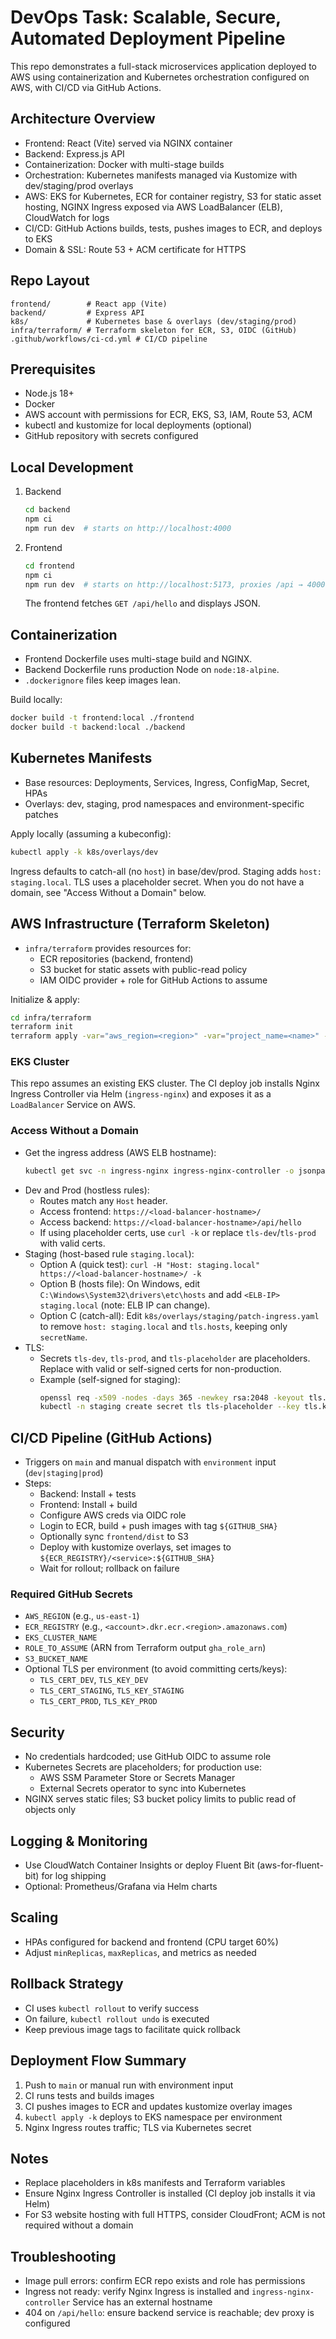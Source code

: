 # DevOps Task: Scalable, Secure, Automated Deployment Pipeline

This repo demonstrates a full-stack microservices application deployed to AWS using containerization and Kubernetes orchestration configured on AWS, with CI/CD via GitHub Actions.

## Architecture Overview
- Frontend: React (Vite) served via NGINX container
- Backend: Express.js API
- Containerization: Docker with multi-stage builds
- Orchestration: Kubernetes manifests managed via Kustomize with dev/staging/prod overlays
- AWS: EKS for Kubernetes, ECR for container registry, S3 for static asset hosting, NGINX Ingress exposed via AWS LoadBalancer (ELB), CloudWatch for logs
- CI/CD: GitHub Actions builds, tests, pushes images to ECR, and deploys to EKS
- Domain & SSL: Route 53 + ACM certificate for HTTPS

## Repo Layout
```
frontend/        # React app (Vite)
backend/         # Express API
k8s/             # Kubernetes base & overlays (dev/staging/prod)
infra/terraform/ # Terraform skeleton for ECR, S3, OIDC (GitHub)
.github/workflows/ci-cd.yml # CI/CD pipeline
```

## Prerequisites
- Node.js 18+
- Docker
- AWS account with permissions for ECR, EKS, S3, IAM, Route 53, ACM
- kubectl and kustomize for local deployments (optional)
- GitHub repository with secrets configured

## Local Development
1. Backend
   ```bash
   cd backend
   npm ci
   npm run dev  # starts on http://localhost:4000
   ```
2. Frontend
   ```bash
   cd frontend
   npm ci
   npm run dev  # starts on http://localhost:5173, proxies /api → 4000
   ```
   The frontend fetches `GET /api/hello` and displays JSON.

## Containerization
- Frontend Dockerfile uses multi-stage build and NGINX.
- Backend Dockerfile runs production Node on `node:18-alpine`.
- `.dockerignore` files keep images lean.

Build locally:
```bash
docker build -t frontend:local ./frontend
docker build -t backend:local ./backend
```

## Kubernetes Manifests
- Base resources: Deployments, Services, Ingress, ConfigMap, Secret, HPAs
- Overlays: dev, staging, prod namespaces and environment-specific patches

Apply locally (assuming a kubeconfig):
```bash
kubectl apply -k k8s/overlays/dev
```

Ingress defaults to catch-all (no `host`) in base/dev/prod. Staging adds `host: staging.local`. TLS uses a placeholder secret. When you do not have a domain, see "Access Without a Domain" below.


## AWS Infrastructure (Terraform Skeleton)
- `infra/terraform` provides resources for:
  - ECR repositories (backend, frontend)
  - S3 bucket for static assets with public-read policy
  - IAM OIDC provider + role for GitHub Actions to assume

Initialize & apply:
```bash
cd infra/terraform
terraform init
terraform apply -var="aws_region=<region>" -var="project_name=<name>" -var="github_org=<org>" -var="github_repo=<repo>"
```

### EKS Cluster
This repo assumes an existing EKS cluster. The CI deploy job installs Nginx Ingress Controller via Helm (`ingress-nginx`) and exposes it as a `LoadBalancer` Service on AWS.

### Access Without a Domain
- Get the ingress address (AWS ELB hostname):
  ```bash
  kubectl get svc -n ingress-nginx ingress-nginx-controller -o jsonpath='{.status.loadBalancer.ingress[0].hostname}'
  ```
- Dev and Prod (hostless rules):
  - Routes match any `Host` header.
  - Access frontend: `https://<load-balancer-hostname>/`
  - Access backend: `https://<load-balancer-hostname>/api/hello`
  - If using placeholder certs, use `curl -k` or replace `tls-dev`/`tls-prod` with valid certs.
- Staging (host-based rule `staging.local`):
  - Option A (quick test): `curl -H "Host: staging.local" https://<load-balancer-hostname>/ -k`
  - Option B (hosts file): On Windows, edit `C:\Windows\System32\drivers\etc\hosts` and add `<ELB-IP> staging.local` (note: ELB IP can change).
  - Option C (catch-all): Edit `k8s/overlays/staging/patch-ingress.yaml` to remove `host: staging.local` and `tls.hosts`, keeping only `secretName`.
- TLS:
  - Secrets `tls-dev`, `tls-prod`, and `tls-placeholder` are placeholders. Replace with valid or self-signed certs for non-production.
  - Example (self-signed for staging):
    ```bash
    openssl req -x509 -nodes -days 365 -newkey rsa:2048 -keyout tls.key -out tls.crt -subj "/CN=staging.local"
    kubectl -n staging create secret tls tls-placeholder --key tls.key --cert tls.crt --dry-run=client -o yaml | kubectl apply -f -
    ```


## CI/CD Pipeline (GitHub Actions)
- Triggers on `main` and manual dispatch with `environment` input (`dev|staging|prod`)
- Steps:
  - Backend: Install + tests
  - Frontend: Install + build
  - Configure AWS creds via OIDC role
  - Login to ECR, build + push images with tag `${GITHUB_SHA}`
  - Optionally sync `frontend/dist` to S3
  - Deploy with kustomize overlays, set images to `${ECR_REGISTRY}/<service>:${GITHUB_SHA}`
  - Wait for rollout; rollback on failure

### Required GitHub Secrets
- `AWS_REGION` (e.g., `us-east-1`)
- `ECR_REGISTRY` (e.g., `<account>.dkr.ecr.<region>.amazonaws.com`)
- `EKS_CLUSTER_NAME`
- `ROLE_TO_ASSUME` (ARN from Terraform output `gha_role_arn`)
- `S3_BUCKET_NAME`
- Optional TLS per environment (to avoid committing certs/keys):
  - `TLS_CERT_DEV`, `TLS_KEY_DEV`
  - `TLS_CERT_STAGING`, `TLS_KEY_STAGING`
  - `TLS_CERT_PROD`, `TLS_KEY_PROD`

## Security
- No credentials hardcoded; use GitHub OIDC to assume role
- Kubernetes Secrets are placeholders; for production use:
  - AWS SSM Parameter Store or Secrets Manager
  - External Secrets operator to sync into Kubernetes
- NGINX serves static files; S3 bucket policy limits to public read of objects only

## Logging & Monitoring
- Use CloudWatch Container Insights or deploy Fluent Bit (aws-for-fluent-bit) for log shipping
- Optional: Prometheus/Grafana via Helm charts

## Scaling
- HPAs configured for backend and frontend (CPU target 60%)
- Adjust `minReplicas`, `maxReplicas`, and metrics as needed

## Rollback Strategy
- CI uses `kubectl rollout` to verify success
- On failure, `kubectl rollout undo` is executed
- Keep previous image tags to facilitate quick rollback

## Deployment Flow Summary
1. Push to `main` or manual run with environment input
2. CI runs tests and builds images
3. CI pushes images to ECR and updates kustomize overlay images
4. `kubectl apply -k` deploys to EKS namespace per environment
5. Nginx Ingress routes traffic; TLS via Kubernetes secret

## Notes
- Replace placeholders in k8s manifests and Terraform variables
- Ensure Nginx Ingress Controller is installed (CI deploy job installs it via Helm)
- For S3 website hosting with full HTTPS, consider CloudFront; ACM is not required without a domain

## Troubleshooting
- Image pull errors: confirm ECR repo exists and role has permissions
- Ingress not ready: verify Nginx Ingress is installed and `ingress-nginx-controller` Service has an external hostname
- 404 on `/api/hello`: ensure backend service is reachable; dev proxy is configured